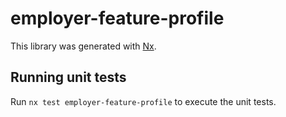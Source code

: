 # employer-feature-profile

This library was generated with [Nx](https://nx.dev).

## Running unit tests

Run `nx test employer-feature-profile` to execute the unit tests.
